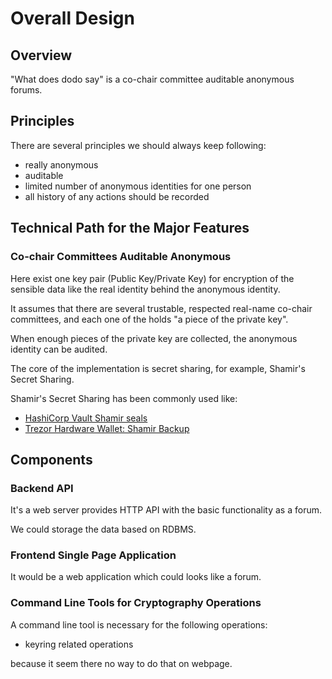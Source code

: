 # Overall Design

## Overview

"What does dodo say" is a co-chair committee auditable anonymous forums.

## Principles

There are several principles we should always keep following:

- really anonymous
- auditable
- limited number of anonymous identities for one person
- all history of any actions should be recorded

## Technical Path for the Major Features

### Co-chair Committees Auditable Anonymous

Here exist one key pair (Public Key/Private Key) for encryption of the sensible data like the real identity behind the anonymous identity.

It assumes that there are several trustable, respected real-name co-chair committees, and each one of the holds "a piece of the private key".

When enough pieces of the private key are collected, the anonymous identity can be audited.

The core of the implementation is secret sharing, for example, Shamir's Secret Sharing.

Shamir's Secret Sharing has been commonly used like:

- [HashiCorp Vault Shamir seals](https://www.vaultproject.io/docs/concepts/seal#shamir-seals)
- [Trezor Hardware Wallet: Shamir Backup](https://trezor.io/shamir/)

## Components

### Backend API

It's a web server provides HTTP API with the basic functionality as a forum.

We could storage the data based on RDBMS.

### Frontend Single Page Application

It would be a web application which could looks like a forum.

### Command Line Tools for Cryptography Operations

A command line tool is necessary for the following operations:

- keyring related operations

because it seem there no way to do that on webpage.
